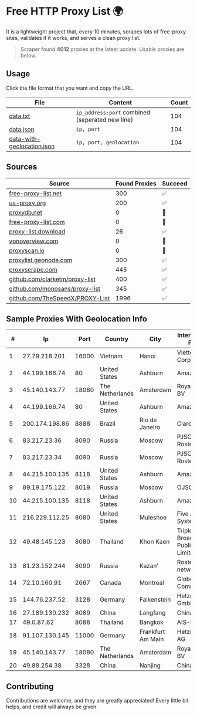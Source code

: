 
# Free HTTP Proxy List 🌍

It is a lightweight project that, every 10 minutes, scrapes lots of free-proxy sites, validates if it works, and serves a clean proxy list.


> Scraper found **4012** proxies at the latest update. Usable proxies are below.

## Usage

Click the file format that you want and copy the URL.


|File|Content|Count|
|----|-------|-----|
|[data.txt](https://raw.githubusercontent.com/themiralay/Proxy-List-World/master/data.txt)|`ip_address:port` combined (seperated new line)|104|
|[data.json](https://raw.githubusercontent.com/themiralay/Proxy-List-World/master/data.json)|`ip, port`|104|
|[data-with-geolocation.json](https://raw.githubusercontent.com/themiralay/Proxy-List-World/master/data-with-geolocation.json)|`ip, port, geolocation`|104|

## Sources

|Source|Found Proxies|Succeed|
|------|-------------|-------|
|[free-proxy-list.net](https://free-proxy-list.net)|300|✅|
|[us-proxy.org](https://www.us-proxy.org)|200|✅|
|[proxydb.net](http://proxydb.net)|0|🚫|
|[free-proxy-list.com](https://free-proxy-list.com/?page=&port=&type%5B%5D=http&type%5B%5D=https&up_time=0&search=Search)|0|🚫|
|[proxy-list.download](https://www.proxy-list.download/HTTP)|26|✅|
|[vpnoverview.com](https://vpnoverview.com/privacy/anonymous-browsing/free-proxy-servers)|0|🚫|
|[proxyscan.io](https://www.proxyscan.io)|0|🚫|
|[proxylist.geonode.com](https://proxylist.geonode.com/api/proxy-list?limit=300&page=1&sort_by=lastChecked&sort_type=desc&protocols=http,https)|300|✅|
|[proxyscrape.com](https://api.proxyscrape.com/v2/?request=displayproxies&protocol=http&timeout=10000&country=all&ssl=all&anonymity=all)|445|✅|
|[github.com/clarketm/proxy-list](https://raw.githubusercontent.com/clarketm/proxy-list/master/proxy-list-raw.txt)|400|✅|
|[github.com/monosans/proxy-list](https://raw.githubusercontent.com/monosans/proxy-list/main/proxies/http.txt)|345|✅|
|[github.com/TheSpeedX/PROXY-List](https://raw.githubusercontent.com/TheSpeedX/PROXY-List/master/http.txt)|1996|✅|


## Sample Proxies With Geolocation Info

|#|Ip|Port|Country|City|Internet Service Provider|
|-|--|----|-------|----|-------------------------|
|1|27.79.218.201|16000|Vietnam|Hanoi|Viettel Corporation|
|2|44.199.166.74|80|United States|Ashburn|Amazon.com|
|3|45.140.143.77|18080|The Netherlands|Amsterdam|RoyaleHosting BV|
|4|44.199.166.74|80|United States|Ashburn|Amazon.com|
|5|200.174.198.86|8888|Brazil|Rio de Janeiro|Claro S.A|
|6|83.217.23.36|8090|Russia|Moscow|PJSC Rostelecom|
|7|83.217.23.34|8090|Russia|Moscow|PJSC Rostelecom|
|8|44.215.100.135|8118|United States|Ashburn|Amazon.com|
|9|89.19.175.122|8019|Russia|Moscow|OJSC Comcor|
|10|44.215.100.135|8118|United States|Ashburn|Amazon.com|
|11|216.229.112.25|8080|United States|Muleshoe|Five Area Systems, LLC|
|12|49.48.145.123|8080|Thailand|Khon Kaen|Triple T Broadband Public Company Limited|
|13|81.23.152.244|8090|Russia|Kazan'|Rostelecom networks|
|14|72.10.160.91|2667|Canada|Montreal|GloboTech Communications|
|15|144.76.237.52|3128|Germany|Falkenstein|Hetzner Online GmbH|
|16|27.189.130.232|8089|China|Langfang|Chinanet|
|17|49.0.87.62|8088|Thailand|Bangkok|AIS-Fibre|
|18|91.107.130.145|11000|Germany|Frankfurt Am Main|Hetzner Online AG|
|19|45.140.143.77|18080|The Netherlands|Amsterdam|RoyaleHosting BV|
|20|49.88.254.38|3328|China|Nanjing|Chinanet|



## Contributing

Contributions are welcome, and they are greatly appreciated! Every
little bit helps, and credit will always be given.

